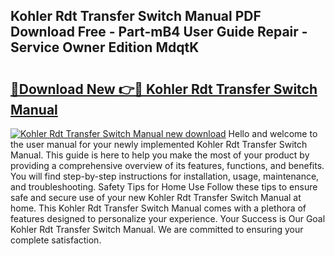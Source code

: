 ## Kohler Rdt Transfer Switch Manual PDF Download Free - Part-mB4 User Guide Repair - Service Owner Edition MdqtK

# <h2><a href="http://bc83221.oget.top/?id=Kohler+Rdt+Transfer+Switch+Manual">🔗Download New 👉🔴 Kohler Rdt Transfer Switch Manual</a></h2>

[![Kohler Rdt Transfer Switch Manual new download](https://i.imgur.com/5g1atiW.png)](http://bc83221.oget.top/?id=Kohler+Rdt+Transfer+Switch+Manual)
Hello and welcome to the user manual for your newly implemented Kohler Rdt Transfer Switch Manual. This guide is here to help you make the most of your product by providing a comprehensive overview of its features, functions, and benefits. You will find step-by-step instructions for installation, usage, maintenance, and troubleshooting. Safety Tips for Home Use Follow these tips to ensure safe and secure use of your new Kohler Rdt Transfer Switch Manual at home. This Kohler Rdt Transfer Switch Manual comes with a plethora of features designed to personalize your experience. Your Success is Our Goal Kohler Rdt Transfer Switch Manual. We are committed to ensuring your complete satisfaction.
